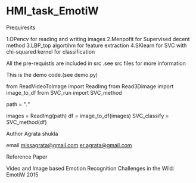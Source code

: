 # HMI_task_EmotiW

Prequiresits

1.OPencv for reading and writing images 2.Menpofit for Supervised decent method 3.LBP_top algortihm for feature extraction 4.SKlearn for SVC with chi-squared kernel for classification

All the pre-requistis are included in src .see src files for more information

This is the demo code.(see demo.py)


from ReadVideoToImage import ReadImg
from Read3Dimage import image_to_df
from SVC_run import SVC_method

path = "*.*"

images = ReadImg(path)
df = image_to_df(images)
SVC_classify = SVC_method(df)

Author 
Agrata shukla

email
missagrata@gmail.com
er.agrata@gmail.com

Reference Paper

 Video and Image based Emotion Recognition Challenges in the Wild: EmotiW 
2015



